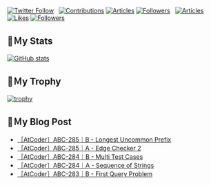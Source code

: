 [![Twitter Follow](https://img.shields.io/twitter/follow/hyperdb?label=twitter&logo=twitter&style=plastic)](https://twitter.com/hyperdb)
&nbsp;
[![Contributions](https://badgen.org/img/qiita/hyperdb/contributions?style=plastic)](https://qiita.com/hyperdb)
[![Articles](https://badgen.org/img/qiita/hyperdb/articles?style=plastic)](https://qiita.com/hyperdb)
[![Followers](https://badgen.org/img/qiita/hyperdb/followers?style=plastic)](https://qiita.com/hyperdb)
&nbsp;
[![Articles](https://badgen.org/img/zenn/hyperdb/articles)](https://zenn.dev/hyperdb)
[![Likes](https://badgen.org/img/zenn/hyperdb/likes?style=plastic)](https://zenn.dev/hyperdb)
[![Followers](https://badgen.org/img/zenn/hyperdb/followers?style=plastic)](https://zenn.dev/hyperdb)

## 🔖Ｍy Stats

[![GitHub stats](https://github-readme-stats-eight-theta.vercel.app/api?username=hyperdb&theme=radical&count_private=true&show_icons=true)](https://github.com/anuraghazra/github-readme-stats)

## 🔖Ｍy Trophy

[![trophy](https://github-profile-trophy.vercel.app/?username=hyperdb&theme=onedark)](https://github.com/ryo-ma/github-profile-trophy)

## 🔖Ｍy Blog Post

<!-- BLOG-POST-LIST:START -->
- [［AtCoder］ABC-285｜B - Longest Uncommon Prefix](https://zenn.dev/hyperdb/articles/cce1a3f76f31fb)
- [［AtCoder］ABC-285｜A - Edge Checker 2](https://zenn.dev/hyperdb/articles/c17cfaded6ee93)
- [［AtCoder］ABC-284｜B - Multi Test Cases](https://zenn.dev/hyperdb/articles/b5e79f26954c32)
- [［AtCoder］ABC-284｜A - Sequence of Strings](https://zenn.dev/hyperdb/articles/526538c9f9885e)
- [［AtCoder］ABC-283｜B - First Query Problem](https://zenn.dev/hyperdb/articles/840d5a033cb0d9)
<!-- BLOG-POST-LIST:END -->
